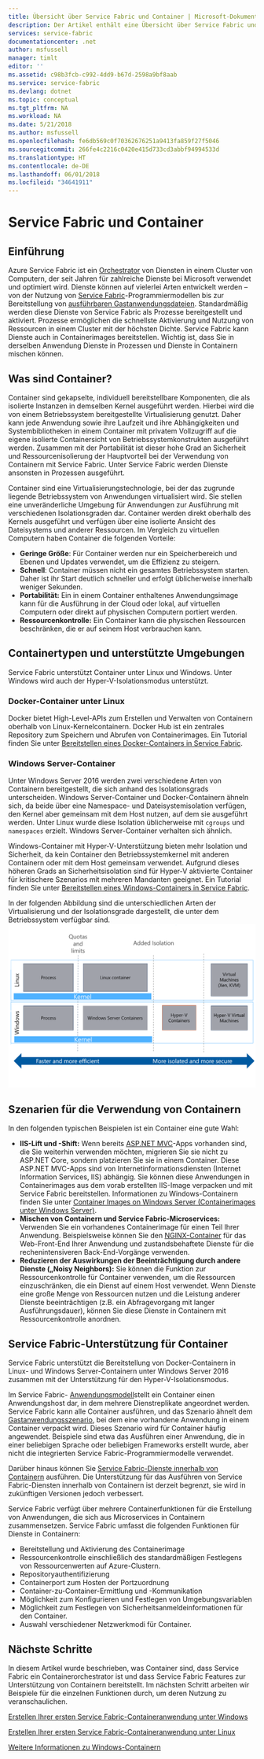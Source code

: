 ```yaml
---
title: Übersicht über Service Fabric und Container | Microsoft-Dokumentation
description: Der Artikel enthält eine Übersicht über Service Fabric und die Nutzung von Containern zur Bereitstellung von Microserviceanwendungen. Dieser Artikel enthält eine Übersicht über die Verwendungsweise von Containern sowie über die verfügbaren Funktionen in Service Fabric.
services: service-fabric
documentationcenter: .net
author: msfussell
manager: timlt
editor: ''
ms.assetid: c98b3fcb-c992-4dd9-b67d-2598a9bf8aab
ms.service: service-fabric
ms.devlang: dotnet
ms.topic: conceptual
ms.tgt_pltfrm: NA
ms.workload: NA
ms.date: 5/21/2018
ms.author: msfussell
ms.openlocfilehash: fe6db569c0f70362676251a9413fa859f27f5046
ms.sourcegitcommit: 266fe4c2216c0420e415d733cd3abbf94994533d
ms.translationtype: HT
ms.contentlocale: de-DE
ms.lasthandoff: 06/01/2018
ms.locfileid: "34641911"
---
```

# <a name="service-fabric-and-containers"></a>Service Fabric und Container

## <a name="introduction"></a>Einführung
Azure Service Fabric ist ein [Orchestrator](service-fabric-cluster-resource-manager-introduction.md) von Diensten in einem Cluster von Computern, der seit Jahren für zahlreiche Dienste bei Microsoft verwendet und optimiert wird. Dienste können auf vielerlei Arten entwickelt werden – von der Nutzung von [Service Fabric](service-fabric-choose-framework.md)-Programmiermodellen bis zur Bereitstellung von [ausführbaren Gastanwendungsdateien](service-fabric-guest-executables-introduction.md). Standardmäßig werden diese Dienste von Service Fabric als Prozesse bereitgestellt und aktiviert. Prozesse ermöglichen die schnellste Aktivierung und Nutzung von Ressourcen in einem Cluster mit der höchsten Dichte. Service Fabric kann Dienste auch in Containerimages bereitstellen. Wichtig ist, dass Sie in derselben Anwendung Dienste in Prozessen und Dienste in Containern mischen können.   

## <a name="what-are-containers"></a>Was sind Container?
Container sind gekapselte, individuell bereitstellbare Komponenten, die als isolierte Instanzen in demselben Kernel ausgeführt werden. Hierbei wird die von einem Betriebssystem bereitgestellte Virtualisierung genutzt. Daher kann jede Anwendung sowie ihre Laufzeit und ihre Abhängigkeiten und Systembibliotheken in einem Container mit privatem Vollzugriff auf die eigene isolierte Containersicht von Betriebssystemkonstrukten ausgeführt werden. Zusammen mit der Portabilität ist dieser hohe Grad an Sicherheit und Ressourcenisolierung der Hauptvorteil bei der Verwendung von Containern mit Service Fabric. Unter Service Fabric werden Dienste ansonsten in Prozessen ausgeführt.

Container sind eine Virtualisierungstechnologie, bei der das zugrunde liegende Betriebssystem von Anwendungen virtualisiert wird. Sie stellen eine unveränderliche Umgebung für Anwendungen zur Ausführung mit verschiedenen Isolationsgraden dar. Container werden direkt oberhalb des Kernels ausgeführt und verfügen über eine isolierte Ansicht des Dateisystems und anderer Ressourcen. Im Vergleich zu virtuellen Computern haben Container die folgenden Vorteile:

* **Geringe Größe**: Für Container werden nur ein Speicherbereich und Ebenen und Updates verwendet, um die Effizienz zu steigern.
* **Schnell**: Container müssen nicht ein gesamtes Betriebssystem starten. Daher ist ihr Start deutlich schneller und erfolgt üblicherweise innerhalb weniger Sekunden.
* **Portabilität:** Ein in einem Container enthaltenes Anwendungsimage kann für die Ausführung in der Cloud oder lokal, auf virtuellen Computern oder direkt auf physischen Computern portiert werden.
* **Ressourcenkontrolle:** Ein Container kann die physischen Ressourcen beschränken, die er auf seinem Host verbrauchen kann.

## <a name="container-types-and-supported-environments"></a>Containertypen und unterstützte Umgebungen
Service Fabric unterstützt Container unter Linux und Windows. Unter Windows wird auch der Hyper-V-Isolationsmodus unterstützt. 

### <a name="docker-containers-on-linux"></a>Docker-Container unter Linux
Docker bietet High-Level-APIs zum Erstellen und Verwalten von Containern oberhalb von Linux-Kernelcontainern. Docker Hub ist ein zentrales Repository zum Speichern und Abrufen von Containerimages.
Ein Tutorial finden Sie unter [Bereitstellen eines Docker-Containers in Service Fabric](service-fabric-get-started-containers-linux.md).

### <a name="windows-server-containers"></a>Windows Server-Container
Unter Windows Server 2016 werden zwei verschiedene Arten von Containern bereitgestellt, die sich anhand des Isolationsgrads unterscheiden. Windows Server-Container und Docker-Containern ähneln sich, da beide über eine Namespace- und Dateisystemisolation verfügen, den Kernel aber gemeinsam mit dem Host nutzen, auf dem sie ausgeführt werden. Unter Linux wurde diese Isolation üblicherweise mit `cgroups` und `namespaces` erzielt. Windows Server-Container verhalten sich ähnlich.

Windows-Container mit Hyper-V-Unterstützung bieten mehr Isolation und Sicherheit, da kein Container den Betriebssystemkernel mit anderen Containern oder mit dem Host gemeinsam verwendet. Aufgrund dieses höheren Grads an Sicherheitsisolation sind für Hyper-V aktivierte Container für kritischere Szenarios mit mehreren Mandanten geeignet.
Ein Tutorial finden Sie unter [Bereitstellen eines Windows-Containers in Service Fabric](service-fabric-get-started-containers.md).

In der folgenden Abbildung sind die unterschiedlichen Arten der Virtualisierung und der Isolationsgrade dargestellt, die unter dem Betriebssystem verfügbar sind.
![Service Fabric-Plattform][Image1]

## <a name="scenarios-for-using-containers"></a>Szenarien für die Verwendung von Containern
In den folgenden typischen Beispielen ist ein Container eine gute Wahl:

* **IIS-Lift und -Shift:** Wenn bereits [ASP.NET MVC](https://www.asp.net/mvc)-Apps vorhanden sind, die Sie weiterhin verwenden möchten, migrieren Sie sie nicht zu ASP.NET Core, sondern platzieren Sie sie in einem Container. Diese ASP.NET MVC-Apps sind von Internetinformationsdiensten (Internet Information Services, IIS) abhängig. Sie können diese Anwendungen in Containerimages aus dem vorab erstellten IIS-Image verpacken und mit Service Fabric bereitstellen. Informationen zu Windows-Containern finden Sie unter [Container Images on Windows Server (Containerimages unter Windows Server)](https://docs.microsoft.com/virtualization/windowscontainers/quick-start/quick-start-windows-server).
* **Mischen von Containern und Service Fabric-Microservices:** Verwenden Sie ein vorhandenes Containerimage für einen Teil Ihrer Anwendung. Beispielsweise können Sie den [NGINX-Container](https://hub.docker.com/_/nginx/) für das Web-Front-End Ihrer Anwendung und zustandsbehaftete Dienste für die rechenintensiveren Back-End-Vorgänge verwenden.
* **Reduzieren der Auswirkungen der Beeinträchtigung durch andere Dienste („Noisy Neighbors):** Sie können die Funktion zur Ressourcenkontrolle für Container verwenden, um die Ressourcen einzuschränken, die ein Dienst auf einem Host verwendet. Wenn Dienste eine große Menge von Ressourcen nutzen und die Leistung anderer Dienste beeinträchtigen (z.B. ein Abfragevorgang mit langer Ausführungsdauer), können Sie diese Dienste in Containern mit Ressourcenkontrolle anordnen.

## <a name="service-fabric-support-for-containers"></a>Service Fabric-Unterstützung für Container
Service Fabric unterstützt die Bereitstellung von Docker-Containern in Linux- und Windows Server-Containern unter Windows Server 2016 zusammen mit der Unterstützung für den Hyper-V-Isolationsmodus. 

Im Service Fabric- [Anwendungsmodell](service-fabric-application-model.md)stellt ein Container einen Anwendungshost dar, in dem mehrere Dienstreplikate angeordnet werden. Service Fabric kann alle Container ausführen, und das Szenario ähnelt dem [Gastanwendungsszenario](service-fabric-guest-executables-introduction.md), bei dem eine vorhandene Anwendung in einem Container verpackt wird. Dieses Szenario wird für Container häufig angewendet. Beispiele sind etwa das Ausführen einer Anwendung, die in einer beliebigen Sprache oder beliebigen Frameworks erstellt wurde, aber nicht die integrierten Service Fabric-Programmiermodelle verwendet.

Darüber hinaus können Sie [Service Fabric-Dienste innerhalb von Containern](service-fabric-services-inside-containers.md) ausführen. Die Unterstützung für das Ausführen von Service Fabric-Diensten innerhalb von Containern ist derzeit begrenzt, sie wird in zukünftigen Versionen jedoch verbessert.

Service Fabric verfügt über mehrere Containerfunktionen für die Erstellung von Anwendungen, die sich aus Microservices in Containern zusammensetzen. Service Fabric umfasst die folgenden Funktionen für Dienste in Containern:

* Bereitstellung und Aktivierung des Containerimage
* Ressourcenkontrolle einschließlich des standardmäßigen Festlegens von Ressourcenwerten auf Azure-Clustern.
* Repositoryauthentifizierung
* Containerport zum Hosten der Portzuordnung
* Container-zu-Container-Ermittlung und -Kommunikation
* Möglichkeit zum Konfigurieren und Festlegen von Umgebungsvariablen
* Möglichkeit zum Festlegen von Sicherheitsanmeldeinformationen für den Container.
* Auswahl verschiedener Netzwerkmodi für Container.

## <a name="next-steps"></a>Nächste Schritte
In diesem Artikel wurde beschrieben, was Container sind, dass Service Fabric ein Containerorchestrator ist und dass Service Fabric Features zur Unterstützung von Containern bereitstellt. Im nächsten Schritt arbeiten wir Beispiele für die einzelnen Funktionen durch, um deren Nutzung zu veranschaulichen.

[Erstellen Ihrer ersten Service Fabric-Containeranwendung unter Windows](service-fabric-get-started-containers.md)

[Erstellen Ihrer ersten Service Fabric-Containeranwendung unter Linux](service-fabric-get-started-containers-linux.md)

[Weitere Informationen zu Windows-Containern](https://docs.microsoft.com/virtualization/windowscontainers/about/)

[Image1]: media/service-fabric-containers/Service-Fabric-Types-of-Isolation.png
